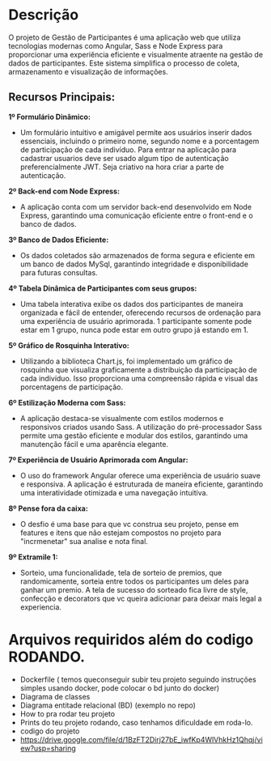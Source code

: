
# Descrição
O projeto de Gestão de Participantes é uma aplicação web que utiliza tecnologias modernas como Angular, Sass e Node Express para proporcionar uma experiência eficiente e visualmente atraente na gestão de dados de participantes. Este sistema simplifica o processo de coleta, armazenamento e visualização de informações.

## Recursos Principais:

**1º Formulário Dinâmico:**

- Um formulário intuitivo e amigável permite aos usuários inserir dados essenciais, incluindo o primeiro nome, segundo nome e a porcentagem de participação de cada indivíduo. Para entrar na aplicação para cadastrar usuarios deve ser usado algum tipo de autenticação preferencialmente JWT. Seja criativo na hora criar a parte de autenticação.

**2º Back-end com Node Express:**

- A aplicação conta com um servidor back-end desenvolvido em Node Express, garantindo uma comunicação eficiente entre o front-end e o banco de dados.

**3º Banco de Dados Eficiente:**

- Os dados coletados são armazenados de forma segura e eficiente em um banco de dados MySql, garantindo integridade e disponibilidade para futuras consultas.

**4º Tabela Dinâmica de Participantes com seus grupos:**

- Uma tabela interativa exibe os dados dos participantes de maneira organizada e fácil de entender, oferecendo recursos de ordenação para uma experiência de usuário aprimorada. 1 participante somente pode estar em 1 grupo, nunca pode estar em outro grupo já estando em 1.

**5º Gráfico de Rosquinha Interativo:**

- Utilizando a biblioteca Chart.js, foi implementado um gráfico de rosquinha que visualiza graficamente a distribuição da participação de cada indivíduo. Isso proporciona uma compreensão rápida e visual das porcentagens de participação.

**6º Estilização Moderna com Sass:**

- A aplicação destaca-se visualmente com estilos modernos e responsivos criados usando Sass. A utilização do pré-processador Sass permite uma gestão eficiente e modular dos estilos, garantindo uma manutenção fácil e uma aparência elegante.

**7º Experiência de Usuário Aprimorada com Angular:**

- O uso do framework Angular oferece uma experiência de usuário suave e responsiva. A aplicação é estruturada de maneira eficiente, garantindo uma interatividade otimizada e uma navegação intuitiva.

**8º Pense fora da caixa:**
- O desfio é uma base para que vc construa seu projeto, pense em features e itens que não estejam compostos no projeto para "incrmenetar" sua analise e nota final. 

**9º Extramile 1:**
- Sorteio, uma funcionalidade, tela de sorteio de premios, que randomicamente, sorteia entre todos os participantes um deles para ganhar um premio. A tela de sucesso do sorteado fica livre de style, confecção e decorators que vc queira adicionar para deixar mais legal a experiencia.

# Arquivos requiridos além do codigo RODANDO.

- Dockerfile ( temos queconseguir subir teu projeto seguindo instruções simples usando docker, pode colocar o bd junto do docker)
- Diagrama de classes
- Diagrama entitade relacional (BD) (exemplo no repo)
- How to pra rodar teu projeto
- Prints do teu projeto rodando, caso tenhamos dificuldade em roda-lo.
- codigo do projeto
- https://drive.google.com/file/d/1BzFT2Dirj27bE_iwfKp4WlVhkHz1Qhqj/view?usp=sharing
